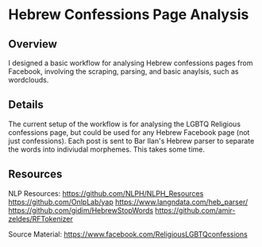 # Hebrew Confessions Page Analysis
## Overview
I designed a basic workflow for analysing Hebrew confessions pages from Facebook, involving the scraping, parsing, and basic anaylsis, such as wordclouds.

## Details
The current setup of the workflow is for analysing the LGBTQ Religious confessions page, but could be used for any Hebrew Facebook page (not just confessions).
Each post is sent to Bar Ilan's Hebrew parser to separate the words into indiviudal morphemes. This takes some time.

## Resources
NLP Resources:
https://github.com/NLPH/NLPH_Resources
https://github.com/OnlpLab/yap
https://www.langndata.com/heb_parser/
https://github.com/gidim/HebrewStopWords
https://github.com/amir-zeldes/RFTokenizer

Source Material:
https://www.facebook.com/ReligiousLGBTQconfessions
